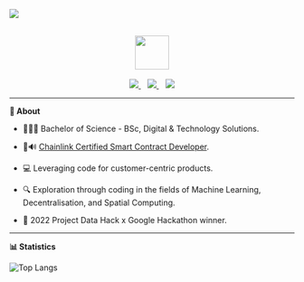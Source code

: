 <p align="left">
	<img src="https://komarev.com/ghpvc/?username=davidmeadejr&color=000000&style=flat-square&label=Profile+Views:" />
</p>

<div align="center">
  <br /> 
    <img  align="center" src="https://media.giphy.com/media/aExP3YOqb6ImBe5HG2/giphy.gif" width="60">
</div>
  <br /> 

<div align="center">
    <a href="https://github.com/davidmeadejr/external-curriculum-vitae/blob/master/external-curriculum-vitae-updated.pdf">
        <code><img src="https://img.shields.io/badge/-PDF%20Curriculum%20Vitae-000000?style=flat&logo=github&logoColor=ffffff" /></code>
    </a>
	&nbsp;&nbsp;
    <a href="https://www.linkedin.com/in/davidmeadejr/">
        <code><img src="https://img.shields.io/badge/-LinkedIn-000000?style=flat&logo=linkedin&logoColor=0072b1" /></code>
    </a>
	&nbsp;&nbsp;
    <a href="https://github.com/davidmeadejr/github-curriculum-vitae">
        <code><img src="https://img.shields.io/badge/-Digital%20Curriculum%20Vitae-000000?style=flat&logo=github&logoColor=ffffff"		/></code>
    </a>
</div>




---


**🔎 About**

* 🧑🏿‍🎓 Bachelor of Science - BSc, Digital & Technology Solutions.

* 🦇🔊 <a href="https://app.poap.xyz/token/6264372">Chainlink Certified Smart Contract Developer</a>.

* 💻 Leveraging code for customer-centric products.

* 🔍 Exploration through coding in the fields of Machine Learning, Decentralisation, and Spatial Computing.

* 🧠 2022 Project Data Hack x Google Hackathon winner.

<!-- * 📧 Have I sparked your interest? [Lets talk 💬](mailto:davidmeadejnrgmail.com) -->
<!-- * 🧑🏿‍💻 SWE @ -->


<!-- Exploration through coding in the fields of Machine Learning, Decentralisation, and Spatial Computing. -->

---


**📊 Statistics**

![Top Langs](https://github-readme-stats.vercel.app/api/top-langs/?username=davidmeadejr&layout=compact&theme=chartreuse-dark&hide=objective-c%2B%2B,objective-c,html,css,Objective-c++,jupyter%20notebook)

